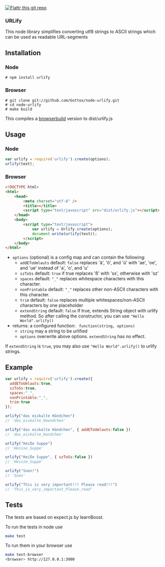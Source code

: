 [![Flattr this git repo](http://api.flattr.com/button/flattr-badge-large.png)](https://flattr.com/submit/auto?user_id=Gottox&url=https://github.com/Gottox/node-urlify&title=node-urlify&language=&tags=github&category=software)


### URLify

This node library simplifies converting utf8 strings to ASCII strings which can be used as readable URL-segments

## Installation

### Node
```
# npm install urlify
```

### Browser

```
# git clone git://github.com/Gottox/node-urlify.git
# cd node-urlify
# make build
```

This compiles a [browserbuild](https://github.com/LearnBoost/browserbuild)
version to dist/urlify.js


## Usage

### Node

``` javascript
var urlify = require('urlify').create(options);
urlify(text);
```

### Browser

``` html
<!DOCTYPE html>
<html>
	<head>
		<meta charset="utf-8" />
		<title></title>
		<script type="text/javascript" src="dist/urlify.js"></script>
	</head>
	<body>
		<script type="text/javascript">
			var urlify = Urlify.create(options);
			document.write(urlify(text));
		</script>
	</body>
</html>
```

* ```options``` (optional) is a config map and can contain the following:
  * ```addEToUmlauts``` default: ```false```
    replaces 'ä', 'ö', and 'ü' with 'ae', 'oe', and 'ue' instead of 'a', 'o', and 'u'
  * ```szToSs``` default: ```true```
    if true replaces 'ß' with 'ss', otherwise with 'sz'
  * ```spaces``` default: ```"_"```
    replaces whitespace characters with this character.
  * ```nonPrintable``` default: ```"_"```
    replaces other non-ASCII characters with this character.
  * ```trim``` default: ```false```
    replaces multiple whitespaces/non-ASCII characters by one placeholder
  * ```extendString``` default: ```false```
    If true, extends String object with urlify method.
    So after calling the constructor, you can use ```"Hello World".urlify()```
* returns: a configured function: ``` function(string, options)```
  * ```string``` may a string to be urlified
  * ```options``` overwrite above options. ```extendString``` has no effect.

If ```extendString``` is ```true```, you may also use ```"Hello World".urlify()```
to urlify strings.

## Example

``` javascript
var urlify = require('urlify').create({
  addEToUmlauts:true,
  szToSs:true,
  spaces:"_",
  nonPrintable:"_",
  trim:true
});

urlify("das eiskalte Händchen")
// 'das_eiskalte_Haendchen'

urlify("das eiskalte Händchen", { addEToUmlauts:false })
// 'das_eiskalte_Handchen'

urlify("Heiße Suppe")
// 'Heisse_Suppe'

urlify("Heiße Suppe", { szToSs:false })
// 'Heisze_Suppe'

urlify("Soon!")
// 'Soon'

urlify("This is very important!!! Please read!!!")
// 'This_is_very_important_Please_read'
```

## Tests

The tests are based on expect.js by learnBoost.

To run the tests in node use
``` bash
make test
```
To run them in your browser use

``` bash
make test-browser
<browser> http://127.0.0.1:3000
```
